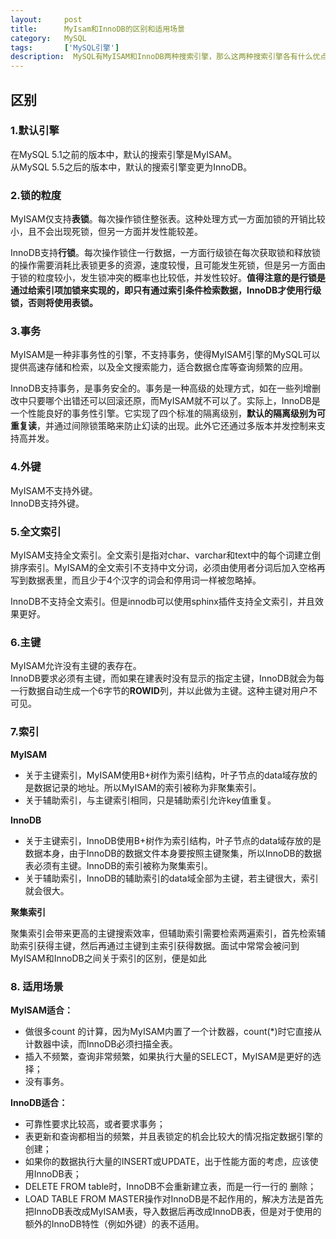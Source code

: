 ```yaml
---
layout:     post
title:      MyIsam和InnoDB的区别和适用场景
category:   MySQL
tags:       ['MySQL引擎']
description:  MySQL有MyISAM和InnoDB两种搜索引擎，那么这两种搜索引擎各有什么优点？怎么选择 
---
```


## 区别
### 1.默认引擎
在MySQL 5.1之前的版本中，默认的搜索引擎是MyISAM。  
从MySQL 5.5之后的版本中，默认的搜索引擎变更为InnoDB。

### 2.锁的粒度
MyISAM仅支持<b>表锁</b>。每次操作锁住整张表。这种处理方式一方面加锁的开销比较小，且不会出现死锁，但另一方面并发性能较差。  

InnoDB支持<b>行锁</b>。每次操作锁住一行数据，一方面行级锁在每次获取锁和释放锁的操作需要消耗比表锁更多的资源，速度较慢，且可能发生死锁，但是另一方面由于锁的粒度较小，发生锁冲突的概率也比较低，并发性较好。<b>值得注意的是行锁是通过给索引项加锁来实现的，即只有通过索引条件检索数据，InnoDB才使用行级锁，否则将使用表锁。</b>

### 3.事务
MyISAM是一种非事务性的引擎，不支持事务，使得MyISAM引擎的MySQL可以提供高速存储和检索，以及全文搜索能力，适合数据仓库等查询频繁的应用。  

InnoDB支持事务，是事务安全的。事务是一种高级的处理方式，如在一些列增删改中只要哪个出错还可以回滚还原，而MyISAM就不可以了。实际上，InnoDB是一个性能良好的事务性引擎。它实现了四个标准的隔离级别，<b>默认的隔离级别为可重复读</b>，并通过间隙锁策略来防止幻读的出现。此外它还通过多版本并发控制来支持高并发。

### 4.外键
MyISAM不支持外键。  
InnoDB支持外键。

### 5.全文索引
MyISAM支持全文索引。全文索引是指对char、varchar和text中的每个词建立倒排序索引。MyISAM的全文索引不支持中文分词，必须由使用者分词后加入空格再写到数据表里，而且少于4个汉字的词会和停用词一样被忽略掉。  

InnoDB不支持全文索引。但是innodb可以使用sphinx插件支持全文索引，并且效果更好。

### 6.主键
MyISAM允许没有主键的表存在。  
InnoDB要求必须有主键，而如果在建表时没有显示的指定主键，InnoDB就会为每一行数据自动生成一个6字节的<b>ROWID</b>列，并以此做为主键。这种主键对用户不可见。

### 7.索引
<b>MyISAM</b>  

- 关于主键索引，MyISAM使用B+树作为索引结构，叶子节点的data域存放的是数据记录的地址。所以MyISAM的索引被称为非聚集索引。
- 关于辅助索引，与主键索引相同，只是辅助索引允许key值重复。

<b>InnoDB</b>

- 关于主键索引，InnoDB使用B+树作为索引结构，叶子节点的data域存放的是数据本身，由于InnoDB的数据文件本身要按照主键聚集，所以InnoDB的数据表必须有主键。InnoDB的索引被称为聚集索引。
- 关于辅助索引，InnoDB的辅助索引的data域全部为主键，若主键很大，索引就会很大。

<b>聚集索引</b>

聚集索引会带来更高的主键搜索效率，但辅助索引需要检索两遍索引，首先检索辅助索引获得主键，然后再通过主键到主索引获得数据。面试中常常会被问到MyISAM和InnoDB之间关于索引的区别，便是如此

### 8. 适用场景
<b>MyISAM适合：</b>  

- 做很多count 的计算，因为MyISAM内置了一个计数器，count(*)时它直接从计数器中读，而InnoDB必须扫描全表。   
- 插入不频繁，查询非常频繁，如果执行大量的SELECT，MyISAM是更好的选择；
- 没有事务。

<b>InnoDB适合：</b>

- 可靠性要求比较高，或者要求事务；
- 表更新和查询都相当的频繁，并且表锁定的机会比较大的情况指定数据引擎的创建；
- 如果你的数据执行大量的INSERT或UPDATE，出于性能方面的考虑，应该使用InnoDB表；
- DELETE FROM table时，InnoDB不会重新建立表，而是一行一行的 删除；
- LOAD TABLE FROM MASTER操作对InnoDB是不起作用的，解决方法是首先把InnoDB表改成MyISAM表，导入数据后再改成InnoDB表，但是对于使用的额外的InnoDB特性（例如外键）的表不适用。